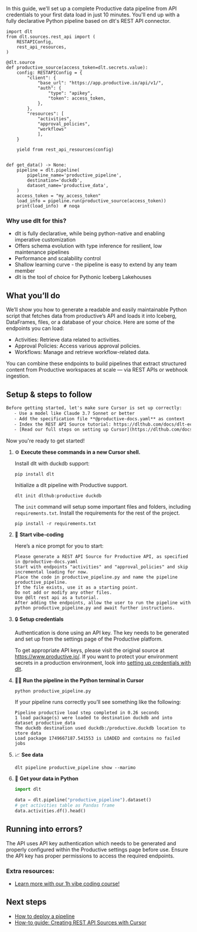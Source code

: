 In this guide, we'll set up a complete Productive data pipeline from API credentials to your first data load in just 10 minutes. You'll end up with a fully declarative Python pipeline based on dlt's REST API connector.

```python-outcome
import dlt
from dlt.sources.rest_api import (
    RESTAPIConfig,
    rest_api_resources,
)

@dlt.source
def productive_source(access_token=dlt.secrets.value):
    config: RESTAPIConfig = {
        "client": {
            "base_url": "https://app.productive.io/api/v1/",
            "auth": {
                "type": "apikey",
                "token": access_token,
            },
        },
        "resources": [
            "activities",
            "approval_policies",
            "workflows"
            ],
    }

    yield from rest_api_resources(config)


def get_data() -> None:
    pipeline = dlt.pipeline(
        pipeline_name='productive_pipeline',
        destination='duckdb',
        dataset_name='productive_data', 
    )
    access_token = "my_access_token"
    load_info = pipeline.run(productive_source(access_token))
    print(load_info)  # noqa
```

### Why use dlt for this?

- dlt is fully declarative, while being python-native and enabling imperative customization
- Offers schema evolution with type inference for resilient, low maintenance pipelines
- Performance and scalability control
- Shallow learning curve - the pipeline is easy to extend by any team member
- dlt is the tool of choice for Pythonic Iceberg Lakehouses

## What you’ll do

We’ll show you how to generate a readable and easily maintainable Python script that fetches data from productive’s API and loads it into Iceberg, DataFrames, files, or a database of your choice. Here are some of the endpoints you can load:

- Activities: Retrieve data related to activities.
- Approval Policies: Access various approval policies.
- Workflows: Manage and retrieve workflow-related data.

You can combine these endpoints to build pipelines that extract structured content from Productive workspaces at scale — via REST APIs or webhook ingestion.

## Setup & steps to follow

```default
Before getting started, let's make sure Cursor is set up correctly:
   - Use a model like Claude 3.7 Sonnet or better
   - Add the specification file **@productive-docs.yaml** as context
   - Index the REST API Source tutorial: https://dlthub.com/docs/dlt-ecosystem/verified-sources/rest_api/ and add it to context as **@dlt rest api**
   - [Read our full steps on setting up Cursor](https://dlthub.com/docs/dlt-ecosystem/llm-tooling/cursor-restapi#23-configuring-cursor-with-documentation)
```

Now you're ready to get started! 

1. ⚙️ **Execute these commands in a new Cursor shell.**
    
    Install dlt with duckdb support:
    ```shell
    pip install dlt
    ```

    Initialize a dlt pipeline with Productive support.
    ```shell
    dlt init dlthub:productive duckdb
    ```

    The `init` command will setup some important files and folders, including `requirements.txt`. Install the requirements for the rest of the project.
    ```shell
    pip install -r requirements.txt
    ```
    
2. 🤠 **Start vibe-coding**
    
    Here’s a nice prompt for you to start: 
    
    ```prompt
    Please generate a REST API Source for Productive API, as specified in @productive-docs.yaml 
    Start with endpoints "activities" and "approval_policies" and skip incremental loading for now. 
    Place the code in productive_pipeline.py and name the pipeline productive_pipeline. 
    If the file exists, use it as a starting point. 
    Do not add or modify any other files. 
    Use @dlt rest api as a tutorial. 
    After adding the endpoints, allow the user to run the pipeline with python productive_pipeline.py and await further instructions.
    ```

    
3. 🔒 **Setup credentials** 
    
    Authentication is done using an API key. The key needs to be generated and set up from the settings page of the Productive platform.
    
    To get appropriate API keys, please visit the original source at https://www.productive.io/.
    If you want to protect your environment secrets in a production environment, look into [setting up credentials with dlt](https://dlthub.com/docs/walkthroughs/add_credentials).
    
4. 🏃‍♀️ **Run the pipeline in the Python terminal in Cursor**
    
    ```shell
    python productive_pipeline.py
    ```
    
    If your pipeline runs correctly you’ll see something like the following:
    
    ```shell
    Pipeline productive load step completed in 0.26 seconds
    1 load package(s) were loaded to destination duckdb and into dataset productive_data
    The duckdb destination used duckdb:/productive.duckdb location to store data
    Load package 1749667187.541553 is LOADED and contains no failed jobs
    ```
    
5. 📈 **See data**
    
    ```shell
    dlt pipeline productive_pipeline show --marimo
    ```
    
6. 🐍 **Get your data in Python**
    
    ```python
    import dlt

   data = dlt.pipeline("productive_pipeline").dataset()
   # get activities table as Pandas frame
   data.activities.df().head()
    ```

## Running into errors?

The API uses API key authentication which needs to be generated and properly configured within the Productive settings page before use. Ensure the API key has proper permissions to access the required endpoints.

### Extra resources:

- [Learn more with our 1h vibe coding course!](https://www.youtube.com/watch?v=GGid70rnJuM)

## Next steps

- [How to deploy a pipeline](https://dlthub.com/docs/walkthroughs/deploy-a-pipeline)
- [How-to guide: Creating REST API Sources with Cursor](https://dlthub.com/docs/dlt-ecosystem/llm-tooling/cursor-restapi)